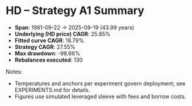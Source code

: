 # HD – Strategy A1 Summary

- **Span**: 1981-09-22 → 2025-09-19 (43.99 years)
- **Underlying (HD price) CAGR**: 25.85%
- **Fitted curve CAGR**: 18.79%
- **Strategy CAGR**: 27.55%
- **Max drawdown**: -98.66%
- **Rebalances executed**: 130

Notes:

- Temperatures and anchors per experiment govern deployment; see EXPERIMENTS.md for details.
- Figures use simulated leveraged sleeve with fees and borrow costs.
